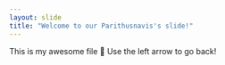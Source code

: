 ```yaml
---
layout: slide
title: "Welcome to our Parithusnavis's slide!"
---
```

This is my awesome file :tada:
Use the left arrow to go back!
